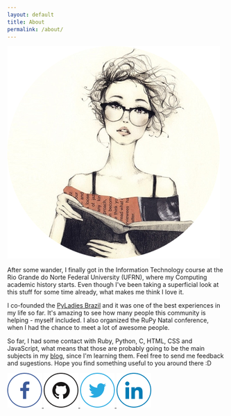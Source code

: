 ```yaml
---
layout: default
title: About
permalink: /about/
---
```

<div class="about-container">
  <div class="box about-picture">
    <img src="/public/images/draw.png" alt="Katyanna Moura" />
  </div>
    <p>After some wander, I finally got in the Information Technology course at the Rio Grande do Norte Federal University (UFRN), where my Computing academic history starts. Even though I've been taking a superficial look at this stuff for some time already, what makes me think I love it.</p>
    <p>I co-founded the <a href="http://brasil.pyladies.com/">PyLadies Brazil</a> and it was one of the best experiences in my life so far. It's amazing to see how many people this community is helping - myself included. I also organized the RuPy Natal conference, when I had the chance to meet a lot of awesome people.</p>
    <p>So far, I had some contact with Ruby, Python, C, HTML, CSS and JavaScript, what means that those are probably going to be the main subjects in my <a href="/blog/">blog</a>, since I'm learning them. Feel free to send me feedback and sugestions. Hope you find something useful to you around there :D</p>

  <section class="findme">
    <a href="https://www.facebook.com/katyanna.moura">
      <img src="/public/images/facebook.png" alt="Facebook">
    </a>
    <a href="https://github.com/katyanna">
      <img src="/public/images/github.png" alt="Github">
    </a>
    <a href="https://twitter.com/amelie_kn">
      <img src="/public/images/twitter.png" alt="Twitter">
    </a>
    <a href="https://www.linkedin.com/in/katyannamoura">
      <img src="/public/images/linkedin.png" alt="LinkedIn">
    </a>
  </section>
</div>
